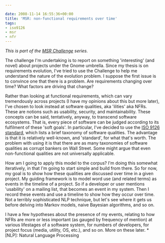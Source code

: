 ```yaml
---

date: 2008-11-14 16:55:36+00:00
title: 'MSR: non-functional requirements over time'
tags:
- iso9126
- msr
- nfr
---
```


_This is part of the [MSR Challenge](http://www.neilernst.net/archives/tag/msr/) series._

The challenge I'm undertaking is to report on something 'interesting' (and novel) about projects under the Gnome umbrella. Since my thesis is on requirements evolution, I've tried to use the Challenge to help me understand the nature of the evolution problem. I suppose the first issue is to convince one that there is a problem. Are requirements changing over time? What factors are driving that change?

Rather than looking at functional requirements, which can vary tremendously across projects (I have my opinions about this but more later), I've chosen to look instead at software qualities, aka 'ilities' aka NFRs. These are notions such as usability, security, and maintainability. These concepts can be said, tentatively, anyway, to transcend software ecosystems. That is, every piece of software can be judged according to its fulfilment of these 'soft goals'. In particular, I've decided to use the [ISO 9126 standard](http://en.wikipedia.org/wiki/ISO_9126), which lists a brief taxonomy of software qualities. The advantage is that it is relatively well-known, and 'standard', for what that's worth. The problem with using it is that there are as many taxonomies of software qualities as corrupt bankers on Wall Street. Some might argue that even non-functional qualities are not universally applicable.

How am I going to apply this model to the corpus? I'm doing this somewhat iteratively, in that I'm going to start simple and build from there. So for now, my goal is to show how these qualities are discussed over time in a given project. My guiding framework is to model word use (and related terms) as events in the timeline of a project. So if a developer or user mentions 'usability' on a mailing list, that becomes an event in my system. Then I record these events and use a timeline to show how they occur over time. Not a terribly sophisticated NLP technique, but let's see where it gets us before delving into Markov models, naive Bayesian algorithms, and so on.

I have a few hypotheses about the presence of my events, relating to how NFRs are more or less important (as gauged by frequency of mention) at various lifestages of a software system, for numbers of developers, for project focus (media, utility, OS, etc.), and so on.  More on these later.
  *[NLP]: Natural Language Processing
